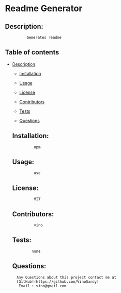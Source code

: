 # Readme Generator
   ## Description: 
              Generates readme

   ## Table of contents
- [Description](#description)

   - [Installation](#installation)

   - [Usage](#usage)

   - [License](#license)

   - [Contributors](#contributors)

   - [Tests](#tests)

   - [Questions](#questions)

   ## Installation:
                npm   
   ## Usage:
                use
   ## License:
                MIT  
   ## Contributors:
                vino
   ## Tests:
               none
   ## Questions:
        Any Questions about this project contact me at
        [GitHub](https://github.com/VinoSandy)
         Email : vino@gmail.com         
  
  